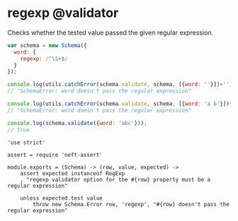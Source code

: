 regexp @validator
=================

Checks whether the tested value passed the given regular expression.

```javascript
var schema = new Schema({
  word: {
    regexp: /^\S+$/
  }
});

console.log(utils.catchError(schema.validate, schema, [{word: ''}])+'');
// "SchemaError: word doesn't pass the regular expression"

console.log(utils.catchError(schema.validate, schema, [{word: 'a b'}])+'');
// "SchemaError: word doesn't pass the regular expression"

console.log(schema.validate({word: 'abc'}));
// true
```

	'use strict'

	assert = require 'neft-assert'

	module.exports = (Schema) -> (row, value, expected) ->
		assert expected instanceof RegExp
		, "regexp validator option for the #{row} property must be a regular expression"

		unless expected.test value
			throw new Schema.Error row, 'regexp', "#{row} doesn't pass the regular expression"
